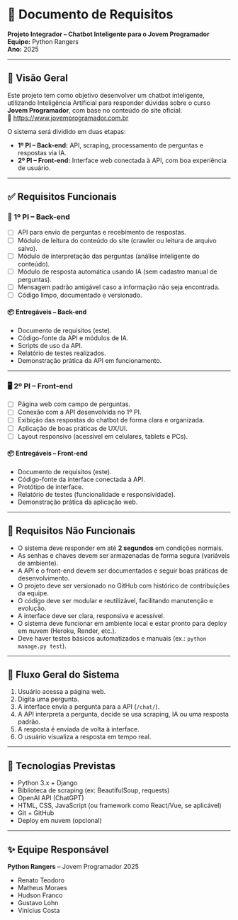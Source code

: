 
# 📄 Documento de Requisitos  
**Projeto Integrador – Chatbot Inteligente para o Jovem Programador**  
**Equipe:** Python Rangers  
**Ano:** 2025

---

## 🧠 Visão Geral

Este projeto tem como objetivo desenvolver um chatbot inteligente, utilizando Inteligência Artificial para responder dúvidas sobre o curso **Jovem Programador**, com base no conteúdo do site oficial:  
🔗 https://www.jovemprogramador.com.br

O sistema será dividido em duas etapas:

- **1º PI – Back-end:** API, scraping, processamento de perguntas e respostas via IA.  
- **2º PI – Front-end:** Interface web conectada à API, com boa experiência de usuário.

---

## ✅ Requisitos Funcionais

### 🔧 1º PI – Back-end

- [ ] API para envio de perguntas e recebimento de respostas.
- [ ] Módulo de leitura do conteúdo do site (crawler ou leitura de arquivo salvo).
- [ ] Módulo de interpretação das perguntas (análise inteligente do conteúdo).
- [ ] Módulo de resposta automática usando IA (sem cadastro manual de perguntas).
- [ ] Mensagem padrão amigável caso a informação não seja encontrada.
- [ ] Código limpo, documentado e versionado.

#### 📦 Entregáveis – Back-end
- Documento de requisitos (este).
- Código-fonte da API e módulos de IA.
- Scripts de uso da API.
- Relatório de testes realizados.
- Demonstração prática da API em funcionamento.

---

### 🖥️ 2º PI – Front-end

- [ ] Página web com campo de perguntas.
- [ ] Conexão com a API desenvolvida no 1º PI.
- [ ] Exibição das respostas do chatbot de forma clara e organizada.
- [ ] Aplicação de boas práticas de UX/UI.
- [ ] Layout responsivo (acessível em celulares, tablets e PCs).

#### 📦 Entregáveis – Front-end
- Documento de requisitos (este).
- Código-fonte da interface conectada à API.
- Protótipo de interface.
- Relatório de testes (funcionalidade e responsividade).
- Demonstração prática da aplicação web.

---

## 🚫 Requisitos Não Funcionais

- O sistema deve responder em até **2 segundos** em condições normais.
- As senhas e chaves devem ser armazenadas de forma segura (variáveis de ambiente).
- A API e o front-end devem ser documentados e seguir boas práticas de desenvolvimento.
- O projeto deve ser versionado no GitHub com histórico de contribuições da equipe.
- O código deve ser modular e reutilizável, facilitando manutenção e evolução.
- A interface deve ser clara, responsiva e acessível.
- O sistema deve funcionar em ambiente local e estar pronto para deploy em nuvem (Heroku, Render, etc.).
- Deve haver testes básicos automatizados e manuais (ex.: `python manage.py test`).

---

## 🔁 Fluxo Geral do Sistema

1. Usuário acessa a página web.
2. Digita uma pergunta.
3. A interface envia a pergunta para a API (`/chat/`).
4. A API interpreta a pergunta, decide se usa scraping, IA ou uma resposta padrão.
5. A resposta é enviada de volta à interface.
6. O usuário visualiza a resposta em tempo real.

---

## 🧩 Tecnologias Previstas

- Python 3.x + Django
- Biblioteca de scraping (ex: BeautifulSoup, requests)
- OpenAI API (ChatGPT)
- HTML, CSS, JavaScript (ou framework como React/Vue, se aplicável)
- Git + GitHub
- Deploy em nuvem (opcional)

---

## ✨ Equipe Responsável

**Python Rangers** – Jovem Programador 2025  
- Renato Teodoro  
- Matheus Moraes  
- Hudson Franco  
- Gustavo Lohn  
- Vinícius Costa
